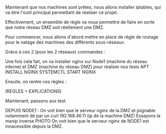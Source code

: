 Maintenant que nos machines sont prêtes, nous allons installer iptables, qui va être l'outil principal permettant de réaliser ce projet.

Effectivement, un ensemble de règle va nous permettre de faire en sorte que notre réseau DMZ soit réellement une DMZ.

Pour commencer, nous allons d'abord mettre en place de règle de routage pour le natage des machines des différents sous-réseaux.

Grâce à ces 2 (pour les 2 réseaux) commandes :



Une fois cela fait, on va installer nginx sur Node1 (machine du réseau interne) et DMZ (machine du réseau DMZ) pour réaliser nos tests
APT INSTALL NGINX
SYSTEMCTL START NGINX

Ensuite, on rentre ces règles : 


(REGLES + EXPLICATIONS)

Maintenant, passons aux test

DEPUIS NODE1 : 
On voit bien que le serveur nginx de la DMZ et joignable notamment de par un curl 192.168.46.11 (ip de la machine DMZ)
Essayons la manip inverse PHOTO
On voit bien que le serveur nginx de NODE1 est innacessible depuis la DMZ.
